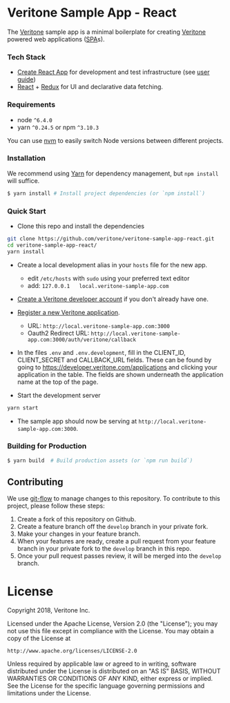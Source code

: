 # Veritone Sample App - React

The [Veritone][veri] sample app is a minimal boilerplate for creating [Veritone][veri] powered web applications ([SPA](https://en.wikipedia.org/wiki/Single-page_application)s).

### Tech Stack
* [Create React App][cra] for development and test infrastructure (see [user guide][cradocs])
* [React][react] + [Redux][redux] for UI and declarative data fetching.

### Requirements
* node `^6.4.0`
* yarn `^0.24.5` or npm `^3.10.3`

You can use [nvm](https://github.com/creationix/nvm#installation) to easily switch Node versions between different projects.

### Installation
We recommend using [Yarn](https://yarnpkg.com/) for dependency management, but `npm install` will suffice.

```bash
$ yarn install # Install project dependencies (or `npm install`)
```

### Quick Start
* Clone this repo and install the dependencies
```sh
git clone https://github.com/veritone/veritone-sample-app-react.git
cd veritone-sample-app-react/
yarn install
```

* Create a local development alias in your `hosts` file for the new app.
  * edit `/etc/hosts` with `sudo` using your preferred text editor
  * add: `127.0.0.1   local.veritone-sample-app.com`

* [Create a Veritone developer account](https://www.veritone.com/onboarding/#/signUp?type=developer) if you don't already have one.

* [Register a new Veritone application](https://developer.veritone.com/applications/overview/new/details).
  * URL: `http://local.veritone-sample-app.com:3000`
  * Oauth2 Redirect URL: `http://local.veritone-sample-app.com:3000/auth/veritone/callback`

* In the files `.env` and `.env.development`, fill in the CLIENT_ID, CLIENT_SECRET and CALLBACK_URL fields. These can be found by going to https://developer.veritone.com/applications and clicking your application in the table. The fields are shown underneath the application name at the top of the page.

* Start the development server
```sh
yarn start
```

* The sample app should now be serving at `http://local.veritone-sample-app.com:3000`.

### Building for Production
```bash
$ yarn build  # Build production assets (or `npm run build`)
```

[cra]: https://github.com/facebookincubator/create-react-app
[cradocs]: https://github.com/facebookincubator/create-react-app/blob/master/packages/react-scripts/template/README.md
[react]: https://facebook.github.io/react/
[redux]: http://redux.js.org/
[veri]: https://veritone.com/
[saw]: https://veritone-developer.atlassian.net/wiki/spaces/DOC/pages/17989665/Sample+App+Walkthrough
[rdce]: https://chrome.google.com/webstore/detail/redux-devtools/lmhkpmbekcpmknklioeibfkpmmfibljd

## Contributing

We use [git-flow](https://www.atlassian.com/git/tutorials/comparing-workflows/gitflow-workflow) to manage changes to this repository.
To contribute to this project, please follow these steps:

1. Create a fork of this repository on Github.
2. Create a feature branch off the `develop` branch in your private fork.
3. Make your changes in your feature branch.
4. When your features are ready, create a pull request from your feature branch in your private fork to the `develop` branch in this repo.
5. Once your pull request passes review, it will be merged into the `develop` branch.

# License
Copyright 2018, Veritone Inc.

Licensed under the Apache License, Version 2.0 (the "License");
you may not use this file except in compliance with the License.
You may obtain a copy of the License at

    http://www.apache.org/licenses/LICENSE-2.0

Unless required by applicable law or agreed to in writing, software
distributed under the License is distributed on an "AS IS" BASIS,
WITHOUT WARRANTIES OR CONDITIONS OF ANY KIND, either express or implied.
See the License for the specific language governing permissions and
limitations under the License.
